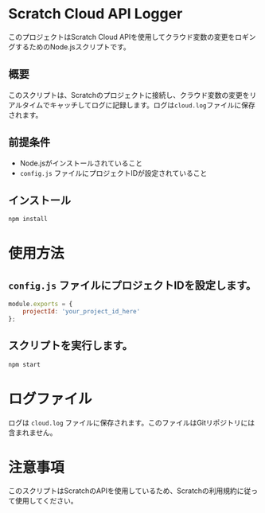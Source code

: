 # Scratch Cloud API Logger

このプロジェクトはScratch Cloud APIを使用してクラウド変数の変更をロギングするためのNode.jsスクリプトです。

## 概要

このスクリプトは、Scratchのプロジェクトに接続し、クラウド変数の変更をリアルタイムでキャッチしてログに記録します。ログは`cloud.log`ファイルに保存されます。

## 前提条件

- Node.jsがインストールされていること
- `config.js` ファイルにプロジェクトIDが設定されていること

## インストール

```bash
npm install
```

# 使用方法

## `config.js` ファイルにプロジェクトIDを設定します。
```js
module.exports = {
    projectId: 'your_project_id_here'
};
```

## スクリプトを実行します。
```bash
npm start
```

# ログファイル

ログは `cloud.log` ファイルに保存されます。このファイルはGitリポジトリには含まれません。

# 注意事項

このスクリプトはScratchのAPIを使用しているため、Scratchの利用規約に従って使用してください。